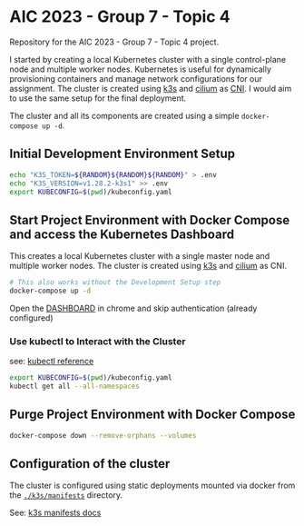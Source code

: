 # AIC 2023 - Group 7 - Topic 4

Repository for the AIC 2023 - Group 7 - Topic 4 project.

I started by creating a local Kubernetes cluster with a single control-plane node and multiple worker nodes. Kubernetes is useful for dynamically provisioning containers and manage network configurations for our assignment. The cluster is created using [k3s](https://k3s.io/) and [cilium](https://cilium.io/) as [CNI](https://www.cni.dev/). I would aim to use the same setup for the final deployment.

The cluster and all its components are created using a simple `docker-compose up -d`.

## Initial Development Environment Setup

```bash
echo "K3S_TOKEN=${RANDOM}${RANDOM}${RANDOM}" > .env
echo "K3S_VERSION=v1.28.2-k3s1" >> .env
export KUBECONFIG=$(pwd)/kubeconfig.yaml
```

## Start Project Environment with Docker Compose and access the Kubernetes Dashboard

This creates a local Kubernetes cluster with a single master node and multiple worker nodes.
The cluster is created using [k3s](https://k3s.io/) and [cilium](https://cilium.io/) as CNI.

```bash
# This also works without the Development Setup step
docker-compose up -d
```

Open the [DASHBOARD](http://dash.localhost) in chrome and skip authentication (already configured)

### Use kubectl to Interact with the Cluster

see: [kubectl reference](https://kubernetes.io/docs/reference/kubectl/)

```bash
export KUBECONFIG=$(pwd)/kubeconfig.yaml
kubectl get all --all-namespaces
```

## Purge Project Environment with Docker Compose

```bash
docker-compose down --remove-orphans --volumes
```


## Configuration of the cluster

The cluster is configured using static deployments mounted via docker from the [`./k3s/manifests`](./k3s/manifests) directory.

See: [k3s manifests docs](https://docs.k3s.io/installation/packaged-components)
